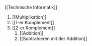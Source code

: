 [[Technische Informatik]]

1. [[Multiplikation]]
2. [[1-er Komplement]]
3. [[2-er Komplement]]
	1. [[Addition]]
	2. [[Subtrahieren mit der Addition]]
